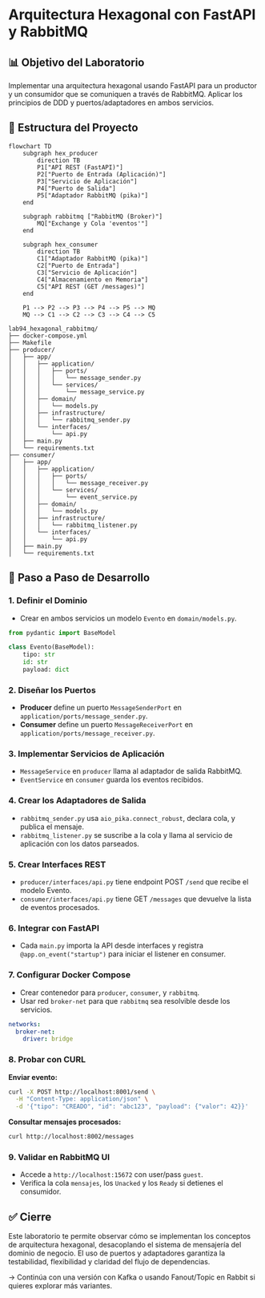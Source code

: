 # Arquitectura Hexagonal con FastAPI y RabbitMQ

## 📊 Objetivo del Laboratorio

Implementar una arquitectura hexagonal usando FastAPI para un productor y un consumidor que se comuniquen a través de RabbitMQ. Aplicar los principios de DDD y puertos/adaptadores en ambos servicios.

## 📒 Estructura del Proyecto

```mermaid
flowchart TD
    subgraph hex_producer
        direction TB
        P1["API REST (FastAPI)"]
        P2["Puerto de Entrada (Aplicación)"]
        P3["Servicio de Aplicación"]
        P4["Puerto de Salida"]
        P5["Adaptador RabbitMQ (pika)"]
    end

    subgraph rabbitmq ["RabbitMQ (Broker)"]
        MQ["Exchange y Cola 'eventos'"]
    end

    subgraph hex_consumer
        direction TB
        C1["Adaptador RabbitMQ (pika)"]
        C2["Puerto de Entrada"]
        C3["Servicio de Aplicación"]
        C4["Almacenamiento en Memoria"]
        C5["API REST (GET /messages)"]
    end

    P1 --> P2 --> P3 --> P4 --> P5 --> MQ
    MQ --> C1 --> C2 --> C3 --> C4 --> C5

```


```
lab94_hexagonal_rabbitmq/
├── docker-compose.yml
├── Makefile
├── producer/
│   ├── app/
│   │   ├── application/
│   │   │   ├── ports/
│   │   │   │   └── message_sender.py
│   │   │   └── services/
│   │   │       └── message_service.py
│   │   ├── domain/
│   │   │   └── models.py
│   │   ├── infrastructure/
│   │   │   └── rabbitmq_sender.py
│   │   └── interfaces/
│   │       └── api.py
│   ├── main.py
│   └── requirements.txt
├── consumer/
│   ├── app/
│   │   ├── application/
│   │   │   ├── ports/
│   │   │   │   └── message_receiver.py
│   │   │   └── services/
│   │   │       └── event_service.py
│   │   ├── domain/
│   │   │   └── models.py
│   │   ├── infrastructure/
│   │   │   └── rabbitmq_listener.py
│   │   └── interfaces/
│   │       └── api.py
│   ├── main.py
│   └── requirements.txt
```

## 🔄 Paso a Paso de Desarrollo

### 1. Definir el Dominio

* Crear en ambos servicios un modelo `Evento` en `domain/models.py`.

```python
from pydantic import BaseModel

class Evento(BaseModel):
    tipo: str
    id: str
    payload: dict
```

### 2. Diseñar los Puertos

* **Producer** define un puerto `MessageSenderPort` en `application/ports/message_sender.py`.
* **Consumer** define un puerto `MessageReceiverPort` en `application/ports/message_receiver.py`.

### 3. Implementar Servicios de Aplicación

* `MessageService` en `producer` llama al adaptador de salida RabbitMQ.
* `EventService` en `consumer` guarda los eventos recibidos.

### 4. Crear los Adaptadores de Salida

* `rabbitmq_sender.py` usa `aio_pika.connect_robust`, declara cola, y publica el mensaje.
* `rabbitmq_listener.py` se suscribe a la cola y llama al servicio de aplicación con los datos parseados.

### 5. Crear Interfaces REST

* `producer/interfaces/api.py` tiene endpoint POST `/send` que recibe el modelo Evento.
* `consumer/interfaces/api.py` tiene GET `/messages` que devuelve la lista de eventos procesados.

### 6. Integrar con FastAPI

* Cada `main.py` importa la API desde interfaces y registra `@app.on_event("startup")` para iniciar el listener en consumer.

### 7. Configurar Docker Compose

* Crear contenedor para `producer`, `consumer`, y `rabbitmq`.
* Usar red `broker-net` para que `rabbitmq` sea resolvible desde los servicios.

```yaml
networks:
  broker-net:
    driver: bridge
```

### 8. Probar con CURL

**Enviar evento:**

```bash
curl -X POST http://localhost:8001/send \
  -H "Content-Type: application/json" \
  -d '{"tipo": "CREADO", "id": "abc123", "payload": {"valor": 42}}'
```

**Consultar mensajes procesados:**

```bash
curl http://localhost:8002/messages
```

### 9. Validar en RabbitMQ UI

* Accede a `http://localhost:15672` con user/pass `guest`.
* Verifica la cola `mensajes`, los `Unacked` y los `Ready` si detienes el consumidor.

## ✅ Cierre

Este laboratorio te permite observar cómo se implementan los conceptos de arquitectura hexagonal, desacoplando el sistema de mensajería del dominio de negocio. El uso de puertos y adaptadores garantiza la testabilidad, flexibilidad y claridad del flujo de dependencias.

→ Continúa con una versión con Kafka o usando Fanout/Topic en Rabbit si quieres explorar más variantes.
